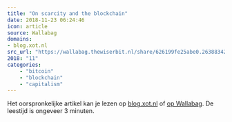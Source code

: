 ```yaml
---
title: "On scarcity and the blockchain"
date: 2018-11-23 06:24:46
icon: article
source: Wallabag
domains:
- blog.xot.nl
src_url: "https://wallabag.thewiserbit.nl/share/626199fe25abe0.26388342"
2018: "11"
categories:
    - "bitcoin"
    - "blockchain"
    - "capitalism"
---
```

Het oorspronkelijke artikel kan je lezen op [blog.xot.nl](https://blog.xot.nl/2018/10/25/on-scarcity-and-the-blockchain/) of [op Wallabag](https://wallabag.thewiserbit.nl/share/626199fe25abe0.26388342). De leestijd is ongeveer 3 minuten.